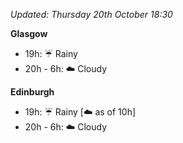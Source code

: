 *Updated: Thursday 20th October 18:30*

**Glasgow**

* 19h: :umbrella: Rainy
* 20h - 6h: :cloud: Cloudy

**Edinburgh**

* 19h: :umbrella: Rainy [:cloud: as of 10h]
* 20h - 6h: :cloud: Cloudy
